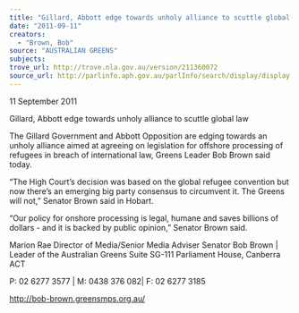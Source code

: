 ```yaml
---
title: "Gillard, Abbott edge towards unholy alliance to scuttle global law"
date: "2011-09-11"
creators:
  - "Brown, Bob"
source: "AUSTRALIAN GREENS"
subjects:
trove_url: http://trove.nla.gov.au/version/211360072
source_url: http://parlinfo.aph.gov.au/parlInfo/search/display/display.w3p;query=Id%3A%22media/pressrel/1078733%22
---
```


 11 September 2011 

 Gillard, Abbott edge towards unholy alliance to scuttle global law  

  The Gillard Government and Abbott Opposition are edging towards an unholy  alliance aimed at agreeing on legislation for offshore processing of refugees in  breach of international law, Greens Leader Bob Brown said today.  

 “The High Court’s decision was based on the global refugee convention but now  there’s an emerging big party consensus to circumvent it. The Greens will not,”  Senator Brown said in Hobart. 

 “Our policy for onshore processing is legal, humane and saves billions of dollars -  and it is backed by public opinion,” Senator Brown said.  

 Marion Rae  Director of Media/Senior Media Adviser  Senator Bob Brown | Leader of the Australian Greens  Suite SG-111 Parliament House, Canberra ACT   

 P: 02 6277 3577 | M: 0438 376 082| F: 02 6277 3185  

 http://bob-brown.greensmps.org.au/ 

 

